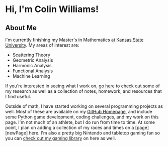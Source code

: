 [Comment]: # (Below is a list of reference links to be used in the markdown file)

[gaming]: /gaming "My game collection"
[running]: /running "This is currently empty"
[math]: /math "This is currently empty"
[ksuMath]: https://www.math.ksu.edu/ "K-State Math Homepage"
[github]: https://github.com/smailliwniloc "My GitHub Page"

[Comment]: # (Here is the start of the actual page content)

# Hi, I'm Colin Williams!

## About Me
I'm currently finishing my Master's in Mathematics at [Kansas State University][ksuMath]. My areas of interest are: 
* Scattering Theory
* Geometric Analysis
* Harmonic Analysis
* Functional Analysis
* Machine Learning

If you're interested in seeing what I work on, [go here][math] to check out some of my research as well as a collection of notes, homework, and resources that I find useful. 

Outside of math, I have started working on several programming projects as well. Most of these are available on my [GitHub Homepage][github], and include some Python game development, coding challenges, and my work on this page. I'm not much of an athlete, but I do run from time to time. At some point, I plan on adding a collection of my races and times on a [page][newPage] here. I'm also a pretty big Nintendo and tabletop gaming fan so you can [check out my gaming library][gaming] on here as well. 



